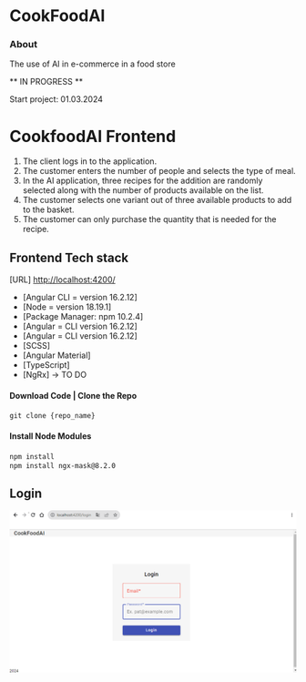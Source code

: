 # CookFoodAI #

### About ###
The use of AI in e-commerce in a food store

** IN PROGRESS  **

Start project: 01.03.2024

# CookfoodAI Frontend

1. The client logs in to the application.
2. The customer enters the number of people and selects the type of meal.
3. In the AI application, three recipes for the addition are randomly selected along with the number of products available on the list.
4. The  customer selects one variant out of three available products to add to the basket.
5. The customer can only purchase the quantity that is needed for the recipe.

## Frontend Tech stack ###

[URL] [http://localhost:4200/]()

- [Angular CLI =  version 16.2.12]
- [Node = version 18.19.1]
- [Package Manager: npm 10.2.4]
- [Angular = CLI version 16.2.12]
- [Angular = CLI version 16.2.12]
- [SCSS]
- [Angular Material]
- [TypeScript]
- [NgRx] -> TO DO


#### Download Code | Clone the Repo

```
git clone {repo_name}
```

#### Install Node Modules
```
npm install
npm install ngx-mask@8.2.0
```

## Login
![console](./doc/login.png)


## 







